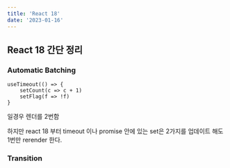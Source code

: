 ```yaml
---
title: 'React 18'
date: '2023-01-16'
---
```


## React 18 간단 정리

### Automatic Batching

```
useTimeout(() => {
    setCount(c => c + 1)
    setFlag(f => !f)
}
```

일경우 렌더를 2번함

하지만 react 18 부터 timeout 이나 promise 안에 있는 set은 2가지를 업데이트 해도 1번만 rerender 한다.

### Transition
